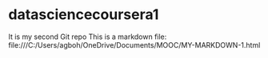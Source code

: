 # datasciencecoursera1
It is my second Git repo
This is a markdown file: file:///C:/Users/agboh/OneDrive/Documents/MOOC/MY-MARKDOWN-1.html
